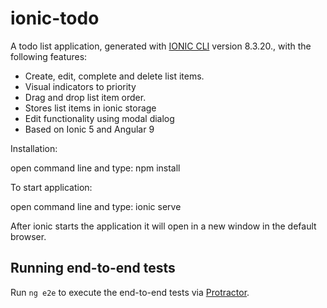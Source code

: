 # ionic-todo

A todo list application, generated with  [IONIC CLI](https://ionicframework.com/docs/v3/cli/) version 8.3.20., with the following features:

* Create, edit, complete and delete list items.
* Visual indicators to priority
* Drag and drop list item order.
* Stores list items in ionic storage
* Edit functionality using modal dialog
* Based on Ionic 5 and Angular 9

Installation: 

open command line and type: npm install

To start application:

open command line and type: ionic serve

After ionic starts the application it will open in a new window in the default browser.

## Running end-to-end tests

Run `ng e2e` to execute the end-to-end tests via [Protractor](http://www.protractortest.org/).
